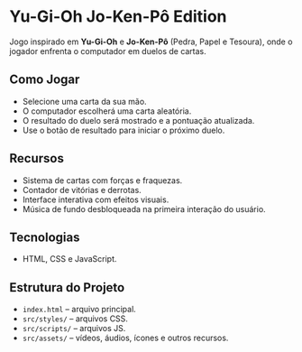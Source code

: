 # Yu-Gi-Oh Jo-Ken-Pô Edition

Jogo inspirado em **Yu-Gi-Oh** e **Jo-Ken-Pô** (Pedra, Papel e Tesoura), onde o jogador enfrenta o computador em duelos de cartas.

## Como Jogar
- Selecione uma carta da sua mão.
- O computador escolherá uma carta aleatória.
- O resultado do duelo será mostrado e a pontuação atualizada.
- Use o botão de resultado para iniciar o próximo duelo.

## Recursos
- Sistema de cartas com forças e fraquezas.
- Contador de vitórias e derrotas.
- Interface interativa com efeitos visuais.
- Música de fundo desbloqueada na primeira interação do usuário.

## Tecnologias
- HTML, CSS e JavaScript.

## Estrutura do Projeto
- `index.html` – arquivo principal.
- `src/styles/` – arquivos CSS.
- `src/scripts/` – arquivos JS.
- `src/assets/` – vídeos, áudios, ícones e outros recursos.
